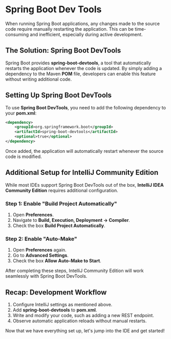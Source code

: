 # Spring Boot Dev Tools

When running Spring Boot applications, any changes made to the source code require manually restarting the application. This can be time-consuming and inefficient, especially during active development.  

## The Solution: Spring Boot DevTools

Spring Boot provides **spring-boot-devtools**, a tool that automatically restarts the application whenever the code is updated. By simply adding a dependency to the Maven **POM** file, developers can enable this feature without writing additional code.  

## Setting Up Spring Boot DevTools

To use **Spring Boot DevTools**, you need to add the following dependency to your **pom.xml**:  

```xml
<dependency>
    <groupId>org.springframework.boot</groupId>
    <artifactId>spring-boot-devtools</artifactId>
    <optional>true</optional>
</dependency>
```

Once added, the application will automatically restart whenever the source code is modified.  

## Additional Setup for IntelliJ Community Edition

While most IDEs support Spring Boot DevTools out of the box, **IntelliJ IDEA Community Edition** requires additional configuration.  

### **Step 1: Enable "Build Project Automatically"**

1. Open **Preferences**.  
2. Navigate to **Build, Execution, Deployment → Compiler**.  
3. Check the box **Build Project Automatically**.  

### **Step 2: Enable "Auto-Make"**  
1. Open **Preferences** again.  
2. Go to **Advanced Settings**.  
3. Check the box **Allow Auto-Make to Start**.  

After completing these steps, IntelliJ Community Edition will work seamlessly with Spring Boot DevTools.  

## Recap: Development Workflow  
1. Configure IntelliJ settings as mentioned above.  
2. Add **spring-boot-devtools** to **pom.xml**.  
3. Write and modify your code, such as adding a new REST endpoint.  
4. Observe automatic application reloads without manual restarts.  

Now that we have everything set up, let's jump into the IDE and get started!  
